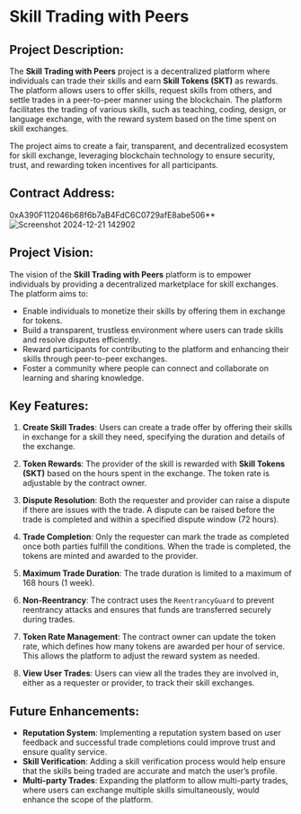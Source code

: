 # Skill Trading with Peers


## Project Description:
The **Skill Trading with Peers** project is a decentralized platform where individuals can trade their skills and earn **Skill Tokens (SKT)** as rewards. The platform allows users to offer skills, request skills from others, and settle trades in a peer-to-peer manner using the blockchain. The platform facilitates the trading of various skills, such as teaching, coding, design, or language exchange, with the reward system based on the time spent on skill exchanges.

The project aims to create a fair, transparent, and decentralized ecosystem for skill exchange, leveraging blockchain technology to ensure security, trust, and rewarding token incentives for all participants.

## Contract Address:
0xA390F112046b68f6b7aB4FdC6C0729afE8abe506**
![Screenshot 2024-12-21 142902](https://github.com/user-attachments/assets/3c01cd88-4d7b-4d72-9dc8-55b3beb34672)


## Project Vision:
The vision of the **Skill Trading with Peers** platform is to empower individuals by providing a decentralized marketplace for skill exchanges. The platform aims to:
- Enable individuals to monetize their skills by offering them in exchange for tokens.
- Build a transparent, trustless environment where users can trade skills and resolve disputes efficiently.
- Reward participants for contributing to the platform and enhancing their skills through peer-to-peer exchanges.
- Foster a community where people can connect and collaborate on learning and sharing knowledge.

## Key Features:
1. **Create Skill Trades**: Users can create a trade offer by offering their skills in exchange for a skill they need, specifying the duration and details of the exchange.
   
2. **Token Rewards**: The provider of the skill is rewarded with **Skill Tokens (SKT)** based on the hours spent in the exchange. The token rate is adjustable by the contract owner.
   
3. **Dispute Resolution**: Both the requester and provider can raise a dispute if there are issues with the trade. A dispute can be raised before the trade is completed and within a specified dispute window (72 hours).
   
4. **Trade Completion**: Only the requester can mark the trade as completed once both parties fulfill the conditions. When the trade is completed, the tokens are minted and awarded to the provider.
   
5. **Maximum Trade Duration**: The trade duration is limited to a maximum of 168 hours (1 week).
   
6. **Non-Reentrancy**: The contract uses the `ReentrancyGuard` to prevent reentrancy attacks and ensures that funds are transferred securely during trades.
   
7. **Token Rate Management**: The contract owner can update the token rate, which defines how many tokens are awarded per hour of service. This allows the platform to adjust the reward system as needed.
   
8. **View User Trades**: Users can view all the trades they are involved in, either as a requester or provider, to track their skill exchanges.


## Future Enhancements:
- **Reputation System**: Implementing a reputation system based on user feedback and successful trade completions could improve trust and ensure quality service.
- **Skill Verification**: Adding a skill verification process would help ensure that the skills being traded are accurate and match the user’s profile.
- **Multi-party Trades**: Expanding the platform to allow multi-party trades, where users can exchange multiple skills simultaneously, would enhance the scope of the platform.

